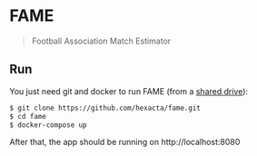 # FAME
>Football Association Match Estimator

## Run
You just need git and docker to run FAME (from a [shared drive](https://docs.docker.com/docker-for-windows/#shared-drives)):
```bash
$ git clone https://github.com/hexacta/fame.git
$ cd fame
$ docker-compose up
```
After that, the app should be running on http://localhost:8080  

